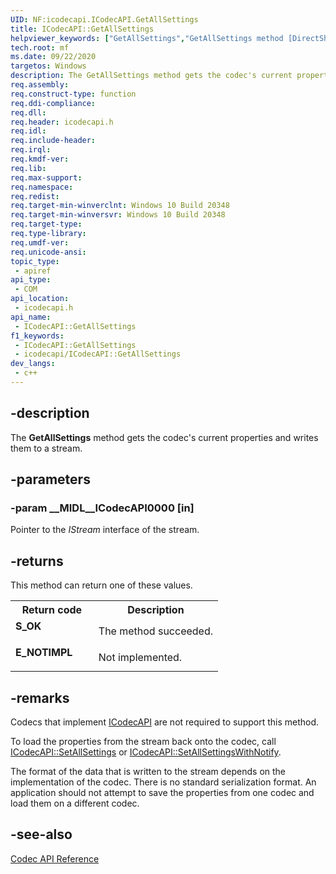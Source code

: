 ```yaml
---
UID: NF:icodecapi.ICodecAPI.GetAllSettings
title: ICodecAPI::GetAllSettings
helpviewer_keywords: ["GetAllSettings","GetAllSettings method [DirectShow]","GetAllSettings method [DirectShow]","ICodecAPI interface","ICodecAPI interface [DirectShow]","GetAllSettings method","ICodecAPI.GetAllSettings","ICodecAPI::GetAllSettings","ICodecAPIGetAllSettings","dshow.icodecapi_getallsettings","icodecapi/ICodecAPI::GetAllSettings"]
tech.root: mf
ms.date: 09/22/2020
targetos: Windows
description: The GetAllSettings method gets the codec's current properties and writes them to a stream.
req.assembly: 
req.construct-type: function
req.ddi-compliance: 
req.dll: 
req.header: icodecapi.h
req.idl: 
req.include-header: 
req.irql: 
req.kmdf-ver: 
req.lib: 
req.max-support: 
req.namespace: 
req.redist: 
req.target-min-winverclnt: Windows 10 Build 20348
req.target-min-winversvr: Windows 10 Build 20348
req.target-type: 
req.type-library: 
req.umdf-ver: 
req.unicode-ansi: 
topic_type:
 - apiref
api_type:
 - COM
api_location:
 - icodecapi.h
api_name:
 - ICodecAPI::GetAllSettings
f1_keywords:
 - ICodecAPI::GetAllSettings
 - icodecapi/ICodecAPI::GetAllSettings
dev_langs:
 - c++
---
```


## -description

The **GetAllSettings** method gets the codec's current properties and writes them to  a stream.

## -parameters

### -param __MIDL__ICodecAPI0000 [in]

Pointer to the *IStream* interface of the stream.

## -returns

This method can return one of these values.

<table>
<tr>
<th>Return code</th>
<th>Description</th>
</tr>
<tr>
<td width="40%">
<dl>
<dt><b>S_OK</b></dt>
</dl>
</td>
<td width="60%">
The method succeeded.

</td>
</tr>
<tr>
<td width="40%">
<dl>
<dt><b>E_NOTIMPL</b></dt>
</dl>
</td>
<td width="60%">
Not implemented.

</td>
</tr>
</table>

## -remarks

Codecs that implement <a href="/windows/desktop/api/icodecapi/nn-icodecapi-icodecapi">ICodecAPI</a> are  not required to support this method.

To load the properties from the stream back onto the codec, call <a href="/windows/desktop/api/icodecapi/nf-icodecapi-icodecapi-setallsettings">ICodecAPI::SetAllSettings</a> or <a href="/windows/desktop/api/icodecapi/nf-icodecapi-icodecapi-setallsettingswithnotify">ICodecAPI::SetAllSettingsWithNotify</a>.

The format of the data that is written to the stream depends on the implementation of the codec. There is no standard serialization format.  An application should not attempt to save the properties from one codec and load them on a different codec.

## -see-also

<a href="/windows/desktop/DirectShow/codec-api-reference">Codec API Reference</a>

